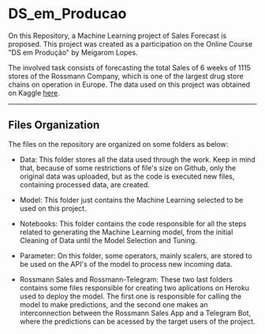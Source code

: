 # DS_em_Producao

On this Repository, a Machine Learning project of Sales Forecast is proposed. This project was created as a participation on the Online Course "DS em Produção" by Meigarom Lopes. 

The involved task consists of forecasting the total Sales of 6 weeks of 1115 stores of the Rossmann Company, which is one of the largest drug store chains on operation in Europe. The data used on this project was obtained on Kaggle [here](https://www.kaggle.com/c/rossmann-store-sales/overview).

---
## Files Organization 

The files on the repository are organized on some folders as below:

* Data: This folder stores all the data used through the work. Keep in mind that, because of some restrictions of file's size on Github, only the original data was uploaded, but as the code is executed new files, containing processed data, are created.

* Model: This folder just contains the Machine Learning selected to be used on this project.

* Notebooks: This folder contains the code responsible for all the steps related to generating the Machine Learning model, from the initial Cleaning of Data until the Model Selection and Tuning.

* Parameter: On this folder, some operators, mainly scalers, are stored to be used on the API's of the model to process new incoming data.

* Rossmann Sales and Rossmann-Telegram: These two last folders contains some files responsible for creating two aplications on Heroku used to deploy the model. The first one is responsible for calling the model to make predictions, and the second one makes an interconnection between the Rossmann Sales App and a Telegram Bot, where the predictions can be acessed by the target users of the project.




 
